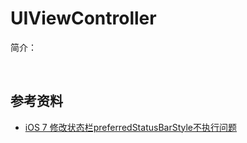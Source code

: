 # UIViewController

简介：

<br>

## 参考资料

* [iOS 7 修改状态栏preferredStatusBarStyle不执行问题](http://blog.csdn.net/zqx654033799/article/details/23597509)
